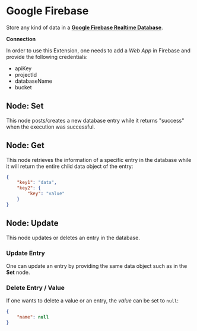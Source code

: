 # Google Firebase

Store any kind of data in a [**Google Firebase Realtime Database**](https://firebase.google.com).

**Connection**

In order to use this Extension, one needs to add a *Web App* in Firebase and provide the following credentials:

- apiKey
- projectId
- databaseName
- bucket

## Node: Set

This node posts/creates a new database entry while it returns "success" when the execution was successful.

## Node: Get

This node retrieves the information of a specific entry in the database while it will return the entire child data object of the entry:

```json
{
    "key1": "data",
    "key2": {
        "key": "value"
    }
}
```

## Node: Update

This node updates or deletes an entry in the database.

### Update Entry

One can update an entry by providing the same data object such as in the **Set** node.

### Delete Entry / Value

If one wants to delete a value or an entry, the *value* can be set to `null`:

```json
{
    "name": null
}
```
